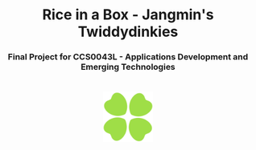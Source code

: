 <h1 align = "center">
    Rice in a Box - Jangmin's Twiddydinkies
</h1>
<h3 align = "center">
    Final Project for CCS0043L - Applications Development and Emerging Technologies
    <a href = "https://github.com/karumadesu/KND_Final-Project">
        <br><br><br>
        <img src="https://github.com/karumadesu/RBX_Final-Project/blob/main/images/icon.png" width = "100px">
    </a>
</h3>
